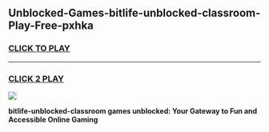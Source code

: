 
## Unblocked-Games-bitlife-unblocked-classroom-Play-Free-pxhka
<h3>
<a href="https://premium76.site?title=bitlife-unblocked-classroom&ref=18A1">CLICK TO PLAY</a></h3>
<hr>

<h3>
<a href="https://premium76.site?title=bitlife-unblocked-classroom&ref=18A1">CLICK 2 PLAY</a>
  
</h3>

<a href="https://premium76.site?title=bitlife-unblocked-classroom&ref=18A1"><img src="https://clearcache.store/games.png"></a>


**bitlife-unblocked-classroom games unblocked: Your Gateway to Fun and Accessible Online Gaming**
